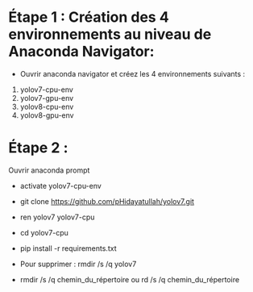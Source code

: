 # Étape 1 : Création des 4 environnements au niveau de Anaconda Navigator:
- Ouvrir anaconda navigator et créez les 4 environnements suivants :
1. yolov7-cpu-env
2. yolov7-gpu-env
3. yolov8-cpu-env
4. yolov8-gpu-env

# Étape 2 : 
Ouvrir anaconda prompt
- activate yolov7-cpu-env
- git clone https://github.com/pHidayatullah/yolov7.git
- ren yolov7 yolov7-cpu
- cd yolov7-cpu
- pip install -r requirements.txt







- Pour supprimer : rmdir /s /q yolov7
- rmdir /s /q chemin_du_répertoire ou rd /s /q chemin_du_répertoire



